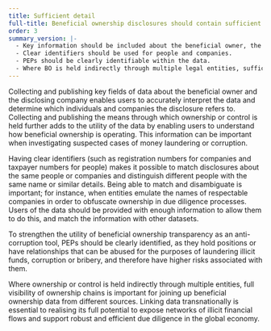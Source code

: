 ```yaml
---
title: Sufficient detail
full-title: Beneficial ownership disclosures should contain sufficient detail to allow users to understand and use the data
order: 3
summary_version: |-
  - Key information should be included about the beneficial owner, the disclosing company, and the means through which ownership or control is held.
  - Clear identifiers should be used for people and companies.
  - PEPs should be clearly identifiable within the data.
  - Where BO is held indirectly through multiple legal entities, sufficient information should be published to understand full ownership chains.
---
```


Collecting and publishing key fields of data about the beneficial owner and the disclosing company enables users to accurately interpret the data and determine which individuals and companies the disclosure refers to. Collecting and publishing the means through which ownership or control is held further adds to the utility of the data by enabling users to understand how beneficial ownership is operating. This information can be important when investigating suspected cases of money laundering or corruption.

Having clear identifiers (such as registration numbers for companies and taxpayer numbers for people) makes it possible to match disclosures about the same people or companies and distinguish different people with the same name or similar details. Being able to match and disambiguate is important; for instance, when entities emulate the names of respectable companies in order to obfuscate ownership in due diligence processes. Users of the data should be provided with enough information to allow them to do this, and match the information with other datasets.

To strengthen the utility of beneficial ownership transparency as an anti-corruption tool, PEPs should be clearly identified, as they hold positions or have relationships that can be abused for the purposes of laundering illicit funds, corruption or bribery, and therefore have higher risks associated with them.

Where ownership or control is held indirectly through multiple entities, full visibility of ownership chains is important for joining up beneficial ownership data from different sources. Linking data transnationally is essential to realising its full potential to expose networks of illicit financial flows and support robust and efficient due diligence in the global economy.
